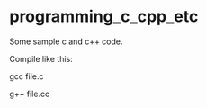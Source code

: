 # programming_c_cpp_etc

Some sample c and c++ code. 

Compile like this:

gcc file.c

g++ file.cc

